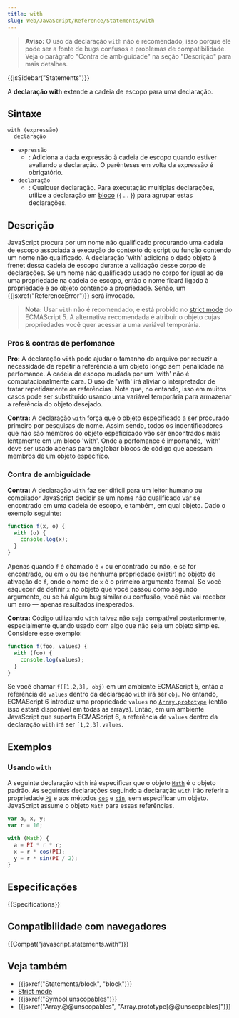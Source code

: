 ```yaml
---
title: with
slug: Web/JavaScript/Reference/Statements/with
---
```


> **Aviso:** O uso da declaração `with` não é recomendado, isso porque ele pode ser a fonte de bugs confusos e problemas de compatibilidade. Veja o parágrafo "Contra de ambiguidade" na seção "Descrição" para mais detalhes.

{{jsSidebar("Statements")}}

A **declaração with** extende a cadeia de escopo para uma declaração.

## Sintaxe

```
with (expressão)
  declaração
```

- `expressão`
  - : Adiciona a dada expressão à cadeia de escopo quando estiver avaliando a declaração. O parênteses em volta da expressão é obrigatório.
- `declaração`
  - : Qualquer declaração. Para executação multiplas declarações, utilize a declaração em [bloco](/pt-BR/docs/Web/JavaScript/Reference/Statements/block) ({ ... }) para agrupar estas declarações.

## Descrição

JavaScript procura por um nome não qualificado procurando uma cadeia de escopo associada à execução do contexto do script ou função contendo um nome não qualificado. A declaração 'with' adiciona o dado objeto à frenet dessa cadeia de escopo durante a validação desse corpo de declarações. Se um nome não qualificado usado no corpo for igual ao de uma propriedade na cadeia de escopo, então o nome ficará ligado à propriedade e ao objeto contendo a propriedade. Senão, um {{jsxref("ReferenceError")}} será invocado.

> **Nota:** Usar `with` não é recomendado, e está probido no [strict mode](/pt-BR/docs/Web/JavaScript/Reference/Functions_and_function_scope/Strict_mode) do ECMAScript 5. A alternativa recomendada é atribuir o objeto cujas propriedades você quer acessar a uma variável temporária.

### Pros & contras de perfomance

**Pro:** A declaração `with` pode ajudar o tamanho do arquivo por reduzir a necessidade de repetir a referência a um objeto longo sem penalidade na perfomance. A cadeia de escopo mudada por um 'with' não é computacionalmente cara. O uso de 'with' irá aliviar o interpretador de tratar repetidamente as referências. Note que, no entando, isso em muitos casos pode ser substituído usando uma variável temporária para armazenar a referência do objeto desejado.

**Contra:** A declaração `with` força que o objeto especifícado a ser procurado primeiro por pesquisas de nome. Assim sendo, todos os indentificadores que não são membros do objeto espeficícado vão ser encontrados mais lentamente em um bloco 'with'. Onde a perfomance é importande, 'with' deve ser usado apenas para englobar blocos de código que acessam membros de um objeto especifíco.

### Contra de ambiguidade

**Contra:** A declaração `with` faz ser difícil para um leitor humano ou compilador JavaScript decidir se um nome não qualificado var se encontrado em uma cadeia de escopo, e também, em qual objeto. Dado o exemplo seguinte:

```js
function f(x, o) {
  with (o) {
    console.log(x);
  }
}
```

Apenas quando `f` é chamado é `x` ou encontrado ou não, e se for encontrado, ou em `o` ou (se nenhuma propriedade existir) no objeto de ativação de `f`, onde o nome de `x` é o primeiro argumento formal. Se você esquecer de definir `x` no objeto que você passou como segundo argumento, ou se há algum bug similar ou confusão, você não vai receber um erro — apenas resultados inesperados.

**Contra:** Código utilizando `with` talvez não seja compatível posteriormente, especialmente quando usado com algo que não seja um objeto simples. Considere esse exemplo:

```js
function f(foo, values) {
  with (foo) {
    console.log(values);
  }
}
```

Se você chamar `f([1,2,3], obj)` em um ambiente ECMAScript 5, então a referência de `values` dentro da declaração `with` irá ser `obj`. No entando, ECMAScript 6 introduz uma propriedade `values` no [`Array.prototype`](/pt-BR/docs/Web/JavaScript/Reference/Global_Objects/Array/prototype) (então isso estará disponível em todas as arrays). Então, em um ambiente JavaScript que suporta ECMAScript 6, a referência de `values` dentro da declaração `with` irá ser `[1,2,3].values`.

## Exemplos

### Usando `with`

A seguinte declaração `with` irá especificar que o objeto [`Math`](/pt-BR/docs/Web/JavaScript/Reference/Global_Objects/Math) é o objeto padrão. As seguintes declarações seguindo a declaração `with` irão referir a propriedade [`PI`](/pt-BR/docs/Web/JavaScript/Reference/Global_Objects/Math/PI) e aos métodos [`cos`](/pt-BR/docs/Web/JavaScript/Reference/Global_Objects/Math/cos) e [`sin`](/pt-BR/docs/Web/JavaScript/Reference/Global_Objects/Math/sin), sem especificar um objeto. JavaScript assume o objeto `Math` para essas referências.

```js
var a, x, y;
var r = 10;

with (Math) {
  a = PI * r * r;
  x = r * cos(PI);
  y = r * sin(PI / 2);
}
```

## Especificações

{{Specifications}}

## Compatibilidade com navegadores

{{Compat("javascript.statements.with")}}

## Veja também

- {{jsxref("Statements/block", "block")}}
- [Strict mode](/pt-BR/docs/Web/JavaScript/Reference/Functions_and_function_scope/Strict_mode)
- {{jsxref("Symbol.unscopables")}}
- {{jsxref("Array.@@unscopables", "Array.prototype[@@unscopables]")}}
